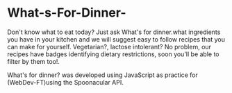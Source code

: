 # What-s-For-Dinner-

Don't know what to eat today? Just ask What's for dinner.what ingredients you have in your kitchen and we will suggest easy to follow recipes that you can make for yourself. Vegetarian?, lactose intolerant? No problem, our recipes have badges identifying dietary restrictions, soon you'll be able to filter by them too!.

What's for dinner? was developed using JavaScript as practice for (WebDev-FT)using the Spoonacular API.
